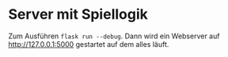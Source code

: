 # Server mit Spiellogik
Zum Ausführen ```flask run --debug```. Dann wird ein Webserver auf http://127.0.0.1:5000 gestartet auf dem alles läuft.